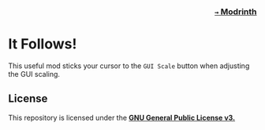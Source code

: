 ### <p align=right>[`→` Modrinth](https://modrinth.com/mod/fabric-api)</p>

# It Follows!

This useful mod sticks your cursor to the `GUI Scale` button when adjusting the GUI scaling.

## License

This repository is licensed under the **[GNU General Public License v3.](LICENSE)**
